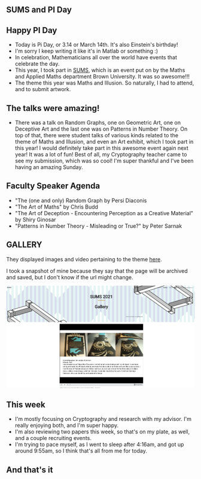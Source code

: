 ## SUMS and PI Day

## Happy PI Day
- Today is Pi Day, or 3.14 or March 14th. It's also Einstein's birthday! 
- I'm sorry I keep writing it like it's in Matlab or something :)
- In celebration, Mathematicians all over the world have events that celebrate the day.
- This year, I took part in [SUMS](https://sites.google.com/brown.edu/sums/home?authuser=0), which is an event put on by the Maths and Applied Maths department
  Brown University. It was so awesome!!!
- The theme this year was Maths and Illusion. So naturally, I had to attend, and to submit artwork. 



## The talks were amazing! 
- There was a talk on Random Graphs, one on Geometric Art, one on Deceptive Art and the last one was on Patterns
  in Number Theory. On top of that, there were student talks of various kinds related to the theme of Maths and 
  Illusion, and even an Art exhibit, which I took part in this year! I would definitely take part in this awesome
  event again next year! It was a lot of fun! Best of all, my Cryptography teacher came to see my submission, which
  was so cool! I'm super thankful and I've been having an amazing Sunday. 
  
## Faculty Speaker Agenda
- "The (one and only) Random Graph by Persi Diaconis
- "The Art of Maths" by Chris Budd
- "The Art of Deception - Encountering Perception as a Creative Material" by Shiry Ginosar
- "Patterns in Number Theory - Misleading or True?" by Peter Sarnak

## GALLERY 
They displayed images and video pertaining to the theme [here](https://sites.google.com/brown.edu/sums/gallery?authuser=0).

I took a snapshot of mine because they say that the page will be archived and saved, but I don't know if the url might change.

<img src="/images/sums21_002.png" width="800">

## This week
- I'm mostly focusing on Cryptography and research with my advisor. I'm really enjoying both, and I'm super happy.
- I'm also reviewing two papers this week, so that's on my plate, as well, and a couple recruiting events.
- I'm trying to pace myself, as I went to sleep after 4:16am, and got up around 9:55am, so I think that's all from me for today. 
  
## And that's it
